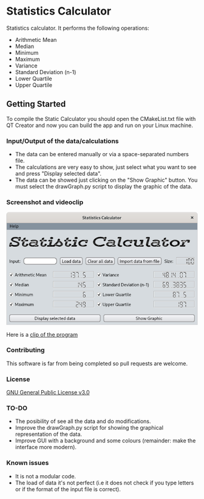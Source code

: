 # Statistics Calculator
Statistics calculator. It performs the following operations:
* Arithmetic Mean
* Median
* Minimum
* Maximum
* Variance
* Standard Deviation (n-1)
* Lower Quartile
* Upper Quartile

## Getting Started
To compile the Static Calculator you should open the CMakeList.txt file with QT Creator and now you can build the app and run on your Linux machine.

### Input/Output of the data/calculations
* The data can be entered manually or via a space-separated numbers file.
* The calculations are very easy to show, just select what you want to see and press "Display selected data".
* The data can be showed just clicking on the "Show Graphic" button. You must select the drawGraph.py script to display the graphic of the data.

### Screenshot and videoclip
![Screenshot](https://github.com/ignabelitzky/statistic-calculator/blob/main/statistic-calculator/images/screenshots/screenshot_img1.png)

Here is a [clip of the program](https://youtu.be/ogZXb6MJNU0)

### Contributing
This software is far from being completed so pull requests are welcome.

### License
[GNU General Public License v3.0](https://www.gnu.org/licenses/gpl-3.0.html)

### TO-DO
- The posibility of see all the data and do modifications.
- Improve the drawGraph.py script for showing the graphical representation of the data.
- Improve GUI with a background and some colours (remainder: make the interface more modern).

### Known issues
- It is not a modular code.
- The load of data it's not perfect (i.e it does not check if you type letters or if the format of the input file is correct).
